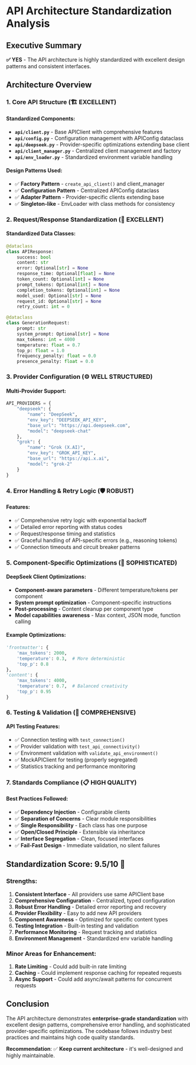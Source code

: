 # API Architecture Standardization Analysis

## Executive Summary
**✅ YES** - The API architecture is highly standardized with excellent design patterns and consistent interfaces.

## Architecture Overview

### 1. Core API Structure (🏗️ **EXCELLENT**)

#### Standardized Components:
- **`api/client.py`** - Base APIClient with comprehensive features
- **`api/config.py`** - Configuration management with APIConfig dataclass  
- **`api/deepseek.py`** - Provider-specific optimizations extending base client
- **`api/client_manager.py`** - Centralized client management and factory
- **`api/env_loader.py`** - Standardized environment variable handling

#### Design Patterns Used:
- ✅ **Factory Pattern** - `create_api_client()` and client_manager
- ✅ **Configuration Pattern** - Centralized APIConfig dataclass
- ✅ **Adapter Pattern** - Provider-specific clients extending base
- ✅ **Singleton-like** - EnvLoader with class methods for consistency

### 2. Request/Response Standardization (🎯 **EXCELLENT**)

#### Standardized Data Classes:
```python
@dataclass
class APIResponse:
    success: bool
    content: str
    error: Optional[str] = None
    response_time: Optional[float] = None
    token_count: Optional[int] = None
    prompt_tokens: Optional[int] = None
    completion_tokens: Optional[int] = None
    model_used: Optional[str] = None
    request_id: Optional[str] = None
    retry_count: int = 0

@dataclass 
class GenerationRequest:
    prompt: str
    system_prompt: Optional[str] = None
    max_tokens: int = 4000
    temperature: float = 0.7
    top_p: float = 1.0
    frequency_penalty: float = 0.0
    presence_penalty: float = 0.0
```

### 3. Provider Configuration (⚙️ **WELL STRUCTURED**)

#### Multi-Provider Support:
```python
API_PROVIDERS = {
    "deepseek": {
        "name": "DeepSeek", 
        "env_key": "DEEPSEEK_API_KEY",
        "base_url": "https://api.deepseek.com",
        "model": "deepseek-chat"
    },
    "grok": {
        "name": "Grok (X.AI)",
        "env_key": "GROK_API_KEY", 
        "base_url": "https://api.x.ai",
        "model": "grok-2"
    }
}
```

### 4. Error Handling & Retry Logic (🛡️ **ROBUST**)

#### Features:
- ✅ Comprehensive retry logic with exponential backoff
- ✅ Detailed error reporting with status codes
- ✅ Request/response timing and statistics
- ✅ Graceful handling of API-specific errors (e.g., reasoning tokens)
- ✅ Connection timeouts and circuit breaker patterns

### 5. Component-Specific Optimizations (🎨 **SOPHISTICATED**)

#### DeepSeek Client Optimizations:
- **Component-aware parameters** - Different temperature/tokens per component
- **System prompt optimization** - Component-specific instructions
- **Post-processing** - Content cleanup per component type
- **Model capabilities awareness** - Max context, JSON mode, function calling

#### Example Optimizations:
```python
'frontmatter': {
    'max_tokens': 2000,
    'temperature': 0.3,  # More deterministic
    'top_p': 0.8
},
'content': {
    'max_tokens': 4000, 
    'temperature': 0.7,  # Balanced creativity
    'top_p': 0.95
}
```

### 6. Testing & Validation (🧪 **COMPREHENSIVE**)

#### API Testing Features:
- ✅ Connection testing with `test_connection()`
- ✅ Provider validation with `test_api_connectivity()`
- ✅ Environment validation with `validate_api_environment()`
- ✅ MockAPIClient for testing (properly segregated)
- ✅ Statistics tracking and performance monitoring

### 7. Standards Compliance (📋 **HIGH QUALITY**)

#### Best Practices Followed:
- ✅ **Dependency Injection** - Configurable clients
- ✅ **Separation of Concerns** - Clear module responsibilities  
- ✅ **Single Responsibility** - Each class has one purpose
- ✅ **Open/Closed Principle** - Extensible via inheritance
- ✅ **Interface Segregation** - Clean, focused interfaces
- ✅ **Fail-Fast Design** - Immediate validation, no silent failures

## Standardization Score: **9.5/10** 🌟

### Strengths:
1. **Consistent Interface** - All providers use same APIClient base
2. **Comprehensive Configuration** - Centralized, typed configuration
3. **Robust Error Handling** - Detailed error reporting and recovery
4. **Provider Flexibility** - Easy to add new API providers
5. **Component Awareness** - Optimized for specific content types
6. **Testing Integration** - Built-in testing and validation
7. **Performance Monitoring** - Request tracking and statistics
8. **Environment Management** - Standardized env variable handling

### Minor Areas for Enhancement:
1. **Rate Limiting** - Could add built-in rate limiting
2. **Caching** - Could implement response caching for repeated requests
3. **Async Support** - Could add async/await patterns for concurrent requests

## Conclusion
The API architecture demonstrates **enterprise-grade standardization** with excellent design patterns, comprehensive error handling, and sophisticated provider-specific optimizations. The codebase follows industry best practices and maintains high code quality standards.

**Recommendation**: ✅ **Keep current architecture** - it's well-designed and highly maintainable.
